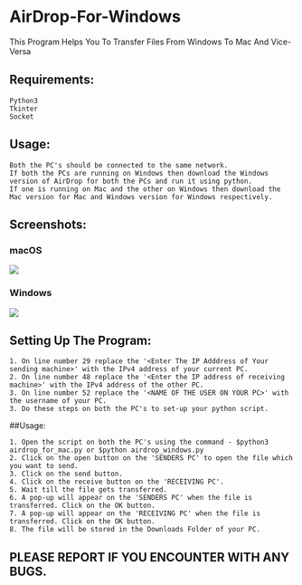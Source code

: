 # AirDrop-For-Windows
This Program Helps You To Transfer Files From Windows To Mac And Vice-Versa

## Requirements:
```
Python3
Tkinter
Socket
```

## Usage:
```
Both the PC's should be connected to the same network.
If both the PCs are running on Windows then download the Windows version of AirDrop for both the PCs and run it using python.
If one is running on Mac and the other on Windows then download the Mac version for Mac and Windows version for Windows respectively.
```

## Screenshots:

### macOS
![](https://raw.github.com/rohit25-1/AirDrop-For-Windows/master/Screenshots/ss_mac.png)

### Windows
![](https://raw.github.com/rohit25-1/AirDrop-For-Windows/master/Screenshots/ss_windows.jpeg)

## Setting Up The Program:
```
1. On line number 29 replace the '<Enter The IP Adddress of Your sending machine>' with the IPv4 address of your current PC.
2. On line number 48 replace the '<Enter the IP address of receiving machine>' with the IPv4 address of the other PC.
3. On line number 52 replace the '<NAME OF THE USER ON YOUR PC>' with the username of your PC.
3. Do these steps on both the PC's to set-up your python script.
```

##Usage:
```
1. Open the script on both the PC's using the command - $python3 airdrop_for_mac.py or $python airdrop_windows.py 
2. Click on the open button on the 'SENDERS PC' to open the file which you want to send.
3. Click on the send button.
4. Click on the receive button on the 'RECEIVING PC'.
5. Wait till the file gets transferred.
6. A pop-up will appear on the 'SENDERS PC' when the file is transferred. Click on the OK button.
7. A pop-up will appear on the 'RECEIVING PC' when the file is transferred. Click on the OK button.
8. The file will be stored in the Downloads Folder of your PC.

```
## PLEASE REPORT IF YOU ENCOUNTER WITH ANY BUGS.
